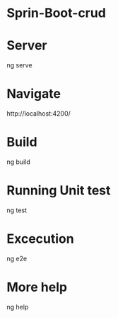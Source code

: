 # Sprin-Boot-crud

# Server
ng serve

# Navigate
http://localhost:4200/

# Build
ng build

# Running Unit test
ng test

# Excecution
ng e2e

# More help
ng help

